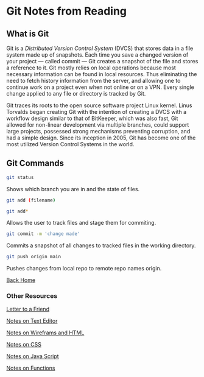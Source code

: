 # Git Notes from Reading

## What is Git

Git is a *Distributed Version Control System* (DVCS) that stores data in a file system made up of snapshots. Each time you save a changed version of your project — called commit — Git creates a snapshot of the file and stores a reference to it. Git mostly relies on local operations because most necessary information can be found in local resources. Thus eliminating the need to fetch history information from the server, and allowing one to continue work on a project even when not online or on a VPN. Every single change applied to any file or directory is tracked by Git.

Git traces its roots to the open source software project Linux kernel. Linus Torvalds began creating Git with the intention of creating a DVCS with a workflow design similar to that of BitKeeper, which was also fast, Git allowed for non-linear development via multiple branches, could support large projects, possessed strong mechanisms preventing corruption, and had a simple design. Since its inception in 2005, Git has become one of the most utilized Version Control Systems in the world.

## Git Commands

~~~bash
git status
~~~

Shows which branch you are in and the state of files.  

~~~bash
git add (filename)

git add*
~~~

Allows the user to track files and stage them for commiting.

~~~bash
git commit -m 'change made'
~~~

Commits a snapshot of all changes to tracked files in the working directory.

~~~bash
git push origin main
~~~

Pushes changes from local repo to remote repo names origin.

[Back Home](/README.md)

### Other Resources

[Letter to a Friend](/SummeryForAFriend.md)

[Notes on Text Editor](/TextEditorCommand.md)

[Notes on Wireframs and HTML](/WireframeHTML.md)

[Notes on CSS](/CSSnotes.md)

[Notes on Java Script](/js1.md)

[Notes on Functions](/NotesOnFunctions.md)
